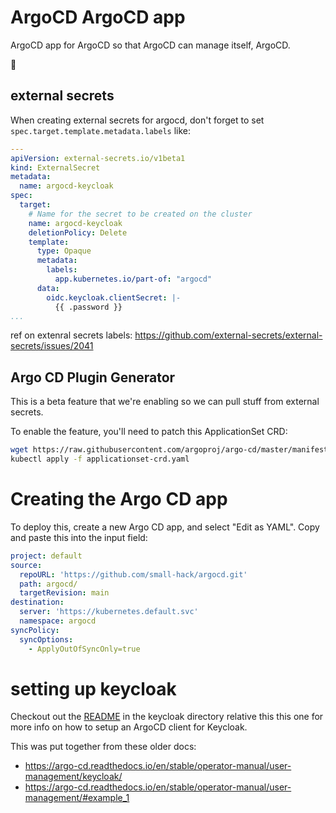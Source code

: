 # ArgoCD ArgoCD app
ArgoCD app for ArgoCD so that ArgoCD can manage itself, ArgoCD.

🧡

## external secrets
When creating external secrets for argocd, don't forget to set `spec.target.template.metadata.labels` like:

```yaml
---
apiVersion: external-secrets.io/v1beta1
kind: ExternalSecret
metadata:
  name: argocd-keycloak
spec:
  target:
    # Name for the secret to be created on the cluster
    name: argocd-keycloak
    deletionPolicy: Delete
    template:
      type: Opaque
      metadata:
        labels:
          app.kubernetes.io/part-of: "argocd"
      data:
        oidc.keycloak.clientSecret: |-
          {{ .password }}
...
```

ref on extenral secrets labels: https://github.com/external-secrets/external-secrets/issues/2041

## Argo CD Plugin Generator
This is a beta feature that we're enabling so we can pull stuff from external secrets.

To enable the feature, you'll need to patch this ApplicationSet CRD:

```bash
wget https://raw.githubusercontent.com/argoproj/argo-cd/master/manifests/crds/applicationset-crd.yaml
kubectl apply -f applicationset-crd.yaml
```


# Creating the Argo CD app
To deploy this, create a new Argo CD app, and select "Edit as YAML". Copy and paste this into the input field:
```yaml
project: default
source:
  repoURL: 'https://github.com/small-hack/argocd.git'
  path: argocd/
  targetRevision: main
destination:
  server: 'https://kubernetes.default.svc'
  namespace: argocd
syncPolicy:
  syncOptions:
    - ApplyOutOfSyncOnly=true
```

# setting up keycloak
Checkout out the [README](./keycloak) in the keycloak directory relative this this one for more info on how to setup an ArgoCD client for Keycloak.

This was put together from these older docs:
- https://argo-cd.readthedocs.io/en/stable/operator-manual/user-management/keycloak/
- https://argo-cd.readthedocs.io/en/stable/operator-manual/user-management/#example_1
